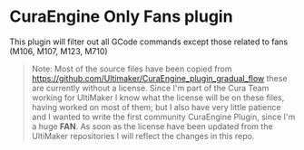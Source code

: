 # CuraEngine Only Fans plugin

This plugin will filter out all GCode commands except those related to fans (M106, M107, M123, M710)


> Note: Most of the source files have been copied from https://github.com/Ultimaker/CuraEngine_plugin_gradual_flow these
> are currently without a license. Since I'm part of the Cura Team working for UltiMaker I know what the license will be
> on these files, having worked on most of them; but I also have very little patience and I wanted to write the first
> community CuraEngine Plugin, since I'm a huge **FAN**.
> As soon as the license have been updated from the UltiMaker repositories I will reflect the changes in this repo.
